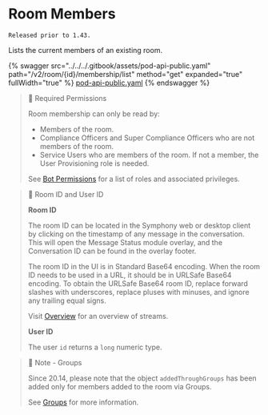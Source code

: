 # Room Members

`Released prior to 1.43.`

Lists the current members of an existing room.

{% swagger src="../../../.gitbook/assets/pod-api-public.yaml" path="/v2/room/{id}/membership/list" method="get" expanded="true" fullWidth="true" %}
[pod-api-public.yaml](../../../.gitbook/assets/pod-api-public.yaml)
{% endswagger %}

> 🚧 Required Permissions
>
> Room membership can only be read by:
>
> * Members of the room.
> * Compliance Officers and Super Compliance Officers who are not members of the room.
> * Service Users who are members of the room. If not a member, the User Provisioning role is needed.
>
> See [Bot Permissions](https://docs.developers.symphony.com/building-bots-on-symphony/configuration/bot-permissions) for a list of roles and associated privileges.

> 📘 Room ID and User ID
>
> **Room ID**
>
> The room ID can be located in the Symphony web or desktop client by clicking on the timestamp of any message in the conversation. This will open the Message Status module overlay, and the Conversation ID can be found in the overlay footer.
>
> The room ID in the UI is in Standard Base64 encoding. When the room ID needs to be used in a URL, it should be in URLSafe Base64 encoding. To obtain the URLSafe Base64 room ID, replace forward slashes with underscores, replace pluses with minuses, and ignore any trailing equal signs.
>
> Visit [Overview](https://docs.developers.symphony.com/building-bots-on-symphony/datafeed/overview-of-streams) for an overview of streams.
>
> **User ID**
>
> The user `id` returns a `long` numeric type.

> 📘 Note - Groups
>
> Since 20.14, please note that the object `addedThroughGroups` has been added only for members added to the room via Groups.
>
> See [Groups](../../groups-distribution-lists/) for more information.

